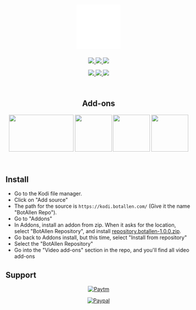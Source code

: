 <h2 align="center">
  <br>
  <a href="https://github.com/botallen/repository.botallen"><img src="media/icon.png" height="120" width="120"></a>
</h2>

<p align="center">

  <!-- Release -->
  <a href="https://github.com/botallen/repository.botallen/releases/latest">
    <img src="https://img.shields.io/github/v/release/botallen/repository.botallen?style=for-the-badge">
  </a>
  
  <!-- Discord -->
  <a href="https://discord.com/invite/bUDYtFP">
    <img src="https://img.shields.io/discord/701304820530937954?color=%237289da&label=discord&style=for-the-badge&logo=discord">
  </a>
  
  <!-- Downloads -->
  <a href="https://github.com/botallen/repository.botallen/releases/latest">
    <img src="https://img.shields.io/github/downloads/botallen/repository.botallen/total?style=for-the-badge&logo=kodi&color=17B2E7">
  </a>
  
 </p>
 <p align="center">
  
  <!-- License -->
  <a href="https://github.com/botallen/repository.botallen/blob/master/LICENSE">
    <img src="https://img.shields.io/github/license/botallen/repository.botallen?style=flat-square">
  </a>
  
  <!-- Open Issues -->
  <a href="https://github.com/botallen/repository.botallen/issues">
    <img src="https://img.shields.io/github/issues/botallen/repository.botallen?style=flat-square">
  </a>
  
  <!-- Last Commit -->
  <a href="https://github.com/botallen/repository.botallen/commit/master">
    <img src="https://img.shields.io/github/last-commit/botallen/repository.botallen?style=flat-square">
  </a>
  
 </p>

<br>

<h2 align="center">Add-ons</h2>

<p align="center">
<span style="display: inline-block;">
  <a href="https://github.com/botallen/repository.botallen/tree/master/plugin.video.jiotvplus">
    <img src="https://github.com/botallen/repository.botallen/raw/master/plugin.video.jiotvplus/resources/icon.png" width="175" height="100">
  </a>
</span>
  
<span style="display: inline-block;">
  <a href="https://github.com/botallen/repository.botallen/tree/master/plugin.video.botallen.hotstar">
    <img src="https://github.com/botallen/repository.botallen/raw/master/plugin.video.botallen.hotstar/resources/icon.jpg" width="100" height="100">
  </a>
</span>

<span style="display: inline-block;">
  <a href="https://github.com/botallen/repository.botallen/tree/master/plugin.video.tvfplay">
    <img src="https://github.com/botallen/repository.botallen/raw/master/plugin.video.tvfplay/resources/icon.png" width="100" height="100">
  </a>
</span>

<span style="display: inline-block;">
  <a href="https://github.com/botallen/repository.botallen/tree/master/plugin.video.jiotv">
    <img src="https://github.com/botallen/repository.botallen/raw/master/plugin.video.jiotv/resources/icon.png" width="100" height="100">
  </a>
</span>
</p>

<br>

## Install

<p align="left">
  <ul>
    <li>Go to the Kodi file manager.</li>
    <li>Click on "Add source"</li>
    <li>The path for the source is <code>https://kodi.botallen.com/</code> (Give it the name "BotAllen Repo").</li>
    <li>Go to "Addons"</li>
    <li>In Addons, install an addon from zip.  When it asks for the location, select "BotAllen Repository", and install <a href="repository.botallen-1.0.0.zip">repository.botallen-1.0.0.zip</a>.</li>
    <li>Go back to Addons install, but this time, select "Install from repository"</li>
    <li>Select the "BotAllen Repository"</li>
    <li>Go into the "Video add-ons" section in the repo, and you'll find all video add-ons</li>
  </ul>
</p>

## Support

<p align="center">
  <a href="https://raw.githubusercontent.com/botallen/botallen.github.io/master/media/Offline%20Merchant.png" target="_blank">
    <img width="347px" height="620px" src="media/Offline Merchant.png" alt="Paytm" >
  </a>
</p>
<p align="center">
  <span style="display: inline-block;">
    <a href="https://paypal.me/botallen" target="_blank">
      <img width="200px" height="51px" src="https://www.paypalobjects.com/webstatic/mktg/Logo/pp-logo-200px.png" alt="Paypal" >
    </a>
  </span>
</p>
